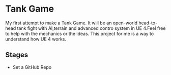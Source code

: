 # Tank Game
My first attempt to make a Tank Game. It will be an open-world head-to-head tank fight with AI,terrain and advanced contro system in UE 4.Feel free to help with the mechanics or the ideas.
This project for me is a way to understand how UE 4 works.

## Stages
* Set a GitHub Repo 
